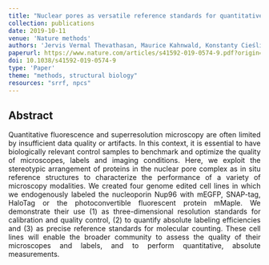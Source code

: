 ```yaml
---
title: "Nuclear pores as versatile reference standards for quantitative superresolution microscopy"
collection: publications
date: 2019-10-11
venue: 'Nature methods'
authors: 'Jervis Vermal Thevathasan, Maurice Kahnwald, Konstanty Cieśliński, Philipp Hoess, Sudheer Kumar Peneti, Manuel Reitberger, Daniel Heid, Krishna Chaitanya Kasuba, Sarah Janice Hoerner, Yiming Li, Yu-Le Wu, Markus Mund, Ulf Matti, Pedro Matos Pereira, Ricardo Henriques, Bianca Nijmeijer, Moritz Kueblbeck, Vilma Jimenez Sabinina, Jan Ellenberg, Jonas Ries'
paperurl: https://www.nature.com/articles/s41592-019-0574-9.pdf?origin=ppub
doi: 10.1038/s41592-019-0574-9
type: 'Paper'
theme: "methods, structural biology"
resources: "srrf, npcs"
---
```


<h2> Abstract </h2>
<p align= "justify">
Quantitative fluorescence and superresolution microscopy are often limited by insufficient data quality or artifacts. In this
context, it is essential to have biologically relevant control samples to benchmark and optimize the quality of microscopes,
labels and imaging conditions. Here, we exploit the stereotypic arrangement of proteins in the nuclear pore complex as in situ
reference structures to characterize the performance of a variety of microscopy modalities. We created four genome edited
cell lines in which we endogenously labeled the nucleoporin Nup96 with mEGFP, SNAP-tag, HaloTag or the photoconvertible
fluorescent protein mMaple. We demonstrate their use (1) as three-dimensional resolution standards for calibration and quality control, (2) to quantify absolute labeling efficiencies and (3) as precise reference standards for molecular counting. These
cell lines will enable the broader community to assess the quality of their microscopes and labels, and to perform quantitative,
absolute measurements.
